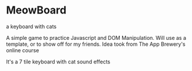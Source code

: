 # MeowBoard
a keyboard with cats

A simple game to practice Javascript and DOM Manipulation. 
Will use as a template, or to show off for my friends.
Idea took from The App Brewery's online course

It's a 7 tile keyboard with cat sound effects
